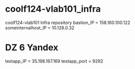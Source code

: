 # coolf124-vlab101_infra
coolf124-vlab101 Infra repository
bastion_IP = 158.160.100.122
someinternalhost_IP = 10.128.0.32
# DZ 6 Yandex
testapp_IP = 35.198.167.169
testapp_port = 9292
